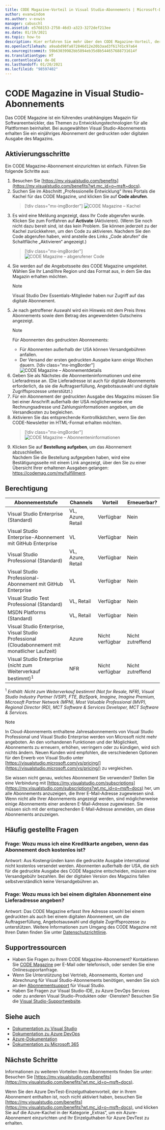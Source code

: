 ```yaml
---
title: CODE Magazine-Vorteil in Visual Studio-Abonnements | Microsoft-Dokumentation
author: evanwindom
ms.author: v-evwin
manager: cabuschl
ms.assetid: e5768153-2758-46d3-a323-3272def213ee
ms.date: 01/19/2021
ms.topic: how-to
description: Hier erfahren Sie mehr über den CODE Magazine-Vorteil, der in Ihrem Visual Studio-Abonnement enthalten ist.
ms.openlocfilehash: a9aabd98fa872846d12e20b3aad3f617d1c97a64
ms.sourcegitcommit: 59b63039982bb5894eb35d8b544657688731614f
ms.translationtype: HT
ms.contentlocale: de-DE
ms.lasthandoff: 01/20/2021
ms.locfileid: "98597402"
---
```

# <a name="code-magazine-included-in-visual-studio-subscriptions"></a>CODE Magazine in Visual Studio-Abonnements

Das CODE Magazine ist ein führendes unabhängiges Magazin für Softwareentwickler, das Themen zu Entwicklungstechnologien für alle Plattformen beinhaltet.  Bei ausgewählten Visual Studio-Abonnements erhalten Sie ein einjähriges Abonnement der gedruckten oder digitalen Ausgabe des Magazins.

## <a name="activation-steps"></a>Aktivierungsschritte
Ein CODE Magazine-Abonnement einzurichten ist einfach.  Führen Sie folgende Schritte aus:

1. Besuchen Sie [https://my.visualstudio.com/benefits](https://my.visualstudio.com/benefits?wt.mc_id=o~msft~docs).
2. Suchen Sie im Abschnitt „Professionelle Entwicklung“ Ihres Portals die Kachel für das CODE Magazine, und klicken Sie auf **Code abrufen**.
   > [!div class="mx-imgBorder"]
   > ![CODE Magazine – Kachel](_img/vs-code-magazine/vs-code-magazine-tile.png "CODE Magazine – Kachel")
3. Es wird eine Meldung angezeigt, dass Ihr Code abgerufen wurde.  Klicken Sie zum Fortfahren auf **Activate** (Aktivieren).  (Wenn Sie noch nicht dazu bereit sind, ist das kein Problem.  Sie können jederzeit zu der Kachel zurückkehren, um den Code zu aktivieren.  Nachdem Sie den Code abgerufen haben, wird anstelle des Links „Code abrufen“ die Schaltfläche „Aktivieren“ angezeigt.)
   > [!div class="mx-imgBorder"]
   > ![CODE Magazine – abgerufener Code](_img/vs-code-magazine/vs-code-magazine-success.png "Code erfolgreich abgerufen")
4. Sie werden auf die Angebotsseite des CODE Magazine umgeleitet. Wählen Sie Ihr Land/Ihre Region und das Format aus, in dem Sie das Magazin erhalten möchten. 
   > [!NOTE]
   > Visual Studio Dev Essentials-Mitglieder haben nur Zugriff auf das digitale Abonnement. 
5. Je nach getroffener Auswahl wird ein Hinweis mit dem Preis Ihres Abonnements sowie dem Betrag des angewendeten Gutscheins angezeigt.
   > [!NOTE]
   > Für Abonnenten des gedruckten Abonnements:
   > - Für Abonnenten außerhalb der USA können Versandgebühren anfallen. 
   > - Der Versand der ersten gedruckten Ausgabe kann einige Wochen dauern.
      > [!div class="mx-imgBorder"]
      > ![CODE Magazine – Abonnementdetails](_img/vs-code-magazine/vs-code-magazine-details.png "Abonnementdetails und Preise")
6. Geben Sie als Nächstes die Abonnenteninformationen und eine Lieferadresse an.  (Die Lieferadresse ist auch für digitale Abonnements erforderlich, da sie die Auftragserfüllung, Angebotsauswahl und digitale Zugriffsprozesse unterstützt.)
7. Für ein Abonnement der gedruckten Ausgabe des Magazins müssen Sie bei einer Anschrift außerhalb der USA möglicherweise eine Rechnungsadresse und Zahlungsinformationen angeben, um die Versandkosten zu begleichen. 
8. Aktivieren Sie das entsprechende Kontrollkästchen, wenn Sie den CODE-Newsletter im HTML-Format erhalten möchten.
   > [!div class="mx-imgBorder"]
   > ![CODE Magazine – Abonnenteninformationen](_img/vs-code-magazine/vs-code-magazine-subscriber-info.png "Abonnenteninformationen und Lieferadresse")
9. Klicken Sie auf **Bestellung aufgeben**, um das Abonnement abzuschließen.  
Nachdem Sie die Bestellung aufgegeben haben, wird eine Bestätigungsseite mit einem Link angezeigt, über den Sie zu einer Übersicht Ihrer erhaltenen Ausgaben gelangen: https://codemag.com/my/fulfillment. 

## <a name="eligibility"></a>Berechtigung
| Abonnementstufe                                                 |     Channels                                            | Vorteil                                                          | Erneuerbar?    |
|--------------------------------------------------------------------|---------------------------------------------------------|------------------------------------------------------------------|---------------|
| Visual Studio Enterprise (Standard)   | VL, Azure, Retail| Verfügbar       |  Nein          |
| Visual Studio Enterprise-Abonnement mit GitHub Enterprise   | VL| Verfügbar       |  Nein          |
| Visual Studio Professional (Standard) | VL, Azure, Retail                                       | Verfügbar                                                            |  Nein          |
| Visual Studio Professional-Abonnement mit GitHub Enterprise | VL                                      | Verfügbar                                                            |  Nein          |
| Visual Studio Test Professional (Standard)                         | VL, Retail                                              | Verfügbar                                             |  Nein          |
| MSDN Platforms (Standard)                                          | VL, Retail                                              | Verfügbar                                              |  Nein          |
| Visual Studio Enterprise, Visual Studio Professional (Cloudabonnement mit monatlicher Laufzeit) | Azure | Nicht verfügbar | Nicht zutreffend |
| Visual Studio Enterprise (nicht zum Weiterverkauf bestimmt)<sup>1</sup> | NFR | Nicht verfügbar | Nicht zutreffend |

<sup>1</sup> *Enthält:  Nicht zum Weiterverkauf bestimmt (Not for Resale, NFR), Visual Studio Industry Partner (VSIP), FTE, BizSpark, Imagine, Imagine Premium, Microsoft Partner Network (MPN), Most Valuable Professional (MVP), Regional Director (RD), MCT Software & Services Developer, MCT Software & Services.*

> [!NOTE]
> In Cloud-Abonnements enthaltene Jahresabonnements von Visual Studio Professional und Visual Studio Enterprise werden von Microsoft nicht mehr angeboten. An den vorhandenen Funktionen und der Möglichkeit, Abonnements zu erneuern, erhöhen, verringern oder zu kündigen, wird sich nichts ändern. Neuen Kunden wird empfohlen, die verschiedenen Optionen für den Erwerb von Visual Studio unter [https://visualstudio.microsoft.com/vs/pricing/](https://visualstudio.microsoft.com/vs/pricing/) zu vergleichen.

Sie wissen nicht genau, welches Abonnement Sie verwenden?  Stellen Sie eine Verbindung mit [https://my.visualstudio.com/subscriptions](https://my.visualstudio.com/subscriptions?wt.mc_id=o~msft~docs) her, um alle Abonnements anzuzeigen, die Ihrer E-Mail-Adresse zugewiesen sind. Wenn nicht alle Ihrer Abonnements angezeigt werden, sind möglicherweise einige Abonnements einer anderen E-Mail-Adresse zugewiesen.  Sie müssen sich mit der entsprechenden E-Mail-Adresse anmelden, um diese Abonnements anzuzeigen.

## <a name="frequently-asked-questions"></a>Häufig gestellte Fragen
### <a name="q-if-the-subscription-is-free-why-am-i-being-asked-for-a-credit-card"></a>Frage: Wozu muss ich eine Kreditkarte angeben, wenn das Abonnement doch kostenlos ist?  
Antwort: Aus Kostengründen kann die gedruckte Ausgabe international nicht kostenlos versendet werden.  Abonnenten außerhalb der USA, die sich für die gedruckte Ausgabe des CODE Magazine entscheiden, müssen eine Versandgebühr bezahlen. Bei der digitalen Version des Magazins fallen selbstverständlich keine Versandgebühren an. 

### <a name="q-why-do-i-need-to-provide-a-delivery-address-for-a-digital-subscription"></a>Frage: Wozu muss ich bei einem digitalen Abonnement eine Lieferadresse angeben?
Antwort:  Das CODE Magazine erfasst Ihre Adresse sowohl bei einem gedruckten als auch bei einem digitalen Abonnement, um die Auftragserfüllung, Angebotsauswahl und digitale Zugriffsprozesse zu unterstützen.  Weitere Informationen zum Umgang des CODE Magazine mit Ihren Daten finden Sie unter [Datenschutzrichtlinie](https://www.codemag.com/Home/Privacy).

## <a name="support-resources"></a>Supportressourcen
- Haben Sie Fragen zu Ihrem CODE Magazine-Abonnement?  Kontaktieren Sie [CODE Magazine](https://www.codemag.com/contact) per E-Mail oder telefonisch, oder senden Sie eine Onlinesupportanfrage.
- Wenn Sie Unterstützung bei Vertrieb, Abonnements, Konten und Abrechnung für Visual Studio-Abonnements benötigen, wenden Sie sich an den [Abonnementsupport](https://visualstudio.microsoft.com/subscriptions/support/) für Visual Studio.
- Haben Sie Fragen zur Visual Studio-IDE, zu Azure DevOps Services oder zu anderen Visual Studio-Produkten oder -Diensten?  Besuchen Sie die [Visual Studio-Supportwebsite](https://visualstudio.microsoft.com/support/).

## <a name="see-also"></a>Siehe auch
- [Dokumentation zu Visual Studio](/visualstudio/)
- [Dokumentation zu Azure DevOps](/azure/devops/)
- [Azure-Dokumentation](/azure/)
- [Dokumentation zu Microsoft 365](/microsoft-365/)

## <a name="next-steps"></a>Nächste Schritte
Informationen zu weiteren Vorteilen Ihres Abonnements finden Sie unter: Besuchen Sie [https://my.visualstudio.com/benefits](https://my.visualstudio.com/benefits?wt.mc_id=o~msft~docs).

Wenn Sie den Azure DevTest-Einzelguthabenvorteil, der in Ihrem Abonnement enthalten ist, noch nicht aktiviert haben, besuchen Sie [https://my.visualstudio.com/benefits](https://my.visualstudio.com/benefits?wt.mc_id=o~msft~docs), und klicken Sie auf die Azure-Kachel in der Kategorie „Extras“, um ein Azure-Abonnement einzurichten und Ihr Einzelguthaben für Azure DevTest zu erhalten.